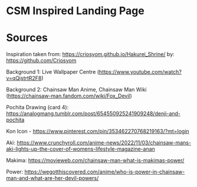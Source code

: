 # CSM Inspired Landing Page


# Sources

Inspiration taken from: https://criosyom.github.io/Hakurei_Shrine/ by: https://github.com/Criosyom

Background 1: Live Wallpaper Centre (https://www.youtube.com/watch?v=qQjstrtR2F8)

Background 2: Chainsaw Man Anime, Chainsaw Man Wiki (https://chainsaw-man.fandom.com/wiki/Fox_Devil)

Pochita Drawing (card 4): https://analogmang.tumblr.com/post/654550925241909248/denji-and-pochita

Kon Icon - https://www.pinterest.com/pin/353462270768219163/?mt=login

Aki: https://www.crunchyroll.com/anime-news/2022/11/03/chainsaw-mans-aki-lights-up-the-cover-of-womens-lifestyle-magazine-anan

Makima: https://movieweb.com/chainsaw-man-what-is-makimas-power/

Power: https://wegotthiscovered.com/anime/who-is-power-in-chainsaw-man-and-what-are-her-devil-powers/

